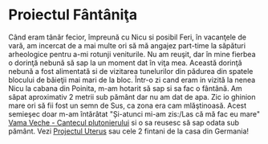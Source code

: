 
# Proiectul Fântâniţa

Când eram tânăr fecior, împreună cu Nicu si posibil Feri, în vacanţele de vară, am incercat de a mai multe ori să mă angajez part-time la săpături arheologice pentru a-mi rotunji veniturile. 
Nu am reuşit, dar în mine fierbea o dorinţă nebună să sap la un moment dat în viţa mea. 
Această dorinţă nebună a fost alimentată si de vizitarea tunelurilor din pădurea din spatele blocului de băieţii mai mari de la bloc.
Într-o zi cand eram in vizită la nenea Nicu la cabana din Poinita, m-am hotarit să sap si sa fac o fântână. 
Am săpat aproximativ 2 metrii sub pământ dar nu am dat de apa. Zic io ghinion mare ori să fii fost un semn de Sus, ca zona era cam mlăştinoasă.
Acest semieşec doar m-am întărâtat "Și-atunci mi-am zis:/Las că mă fac eu mare" [Vama Veche - Cantecul plutonierului](https://www.youtube.com/watch?v=2ROpxQQCow8)
si o sa reusesc să sap odata sub pământ. Vezi [Projectul Uterus](../uterus/uterus.html) sau cele 2 fintani de la casa din Germania!



